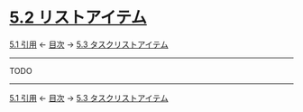 # [5.2 リストアイテム](https://higuma.github.io/github-flabored-markdown/#list-items)

[5.1 引用](block-quotes.md)
← [目次](index.md) →
[5.3 タスクリストアイテム](task-list-items-extension.md)

------------------------------------------------------------------------

TODO

------------------------------------------------------------------------

[5.1 引用](block-quotes.md)
← [目次](index.md) →
[5.3 タスクリストアイテム](task-list-items-extension.md)
